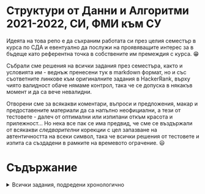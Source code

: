 # Структури от Данни и Алгоритми 2021-2022, СИ, ФМИ към СУ

Идеята на това репо е да съхраним работата си през целия семестър в курса по СДА и евентуално да послужи на проявяващите интерес за в бъдеще като референтна точка в собствените им премеждия с курса. 😁

Събрали сме решения на всички задания през семестъра, както и условията им - веднъж пренесени тук в markdown формат, но и със съответните линкове към оригиналните задания в HackerRank, върху чиято валидност обаче нямаме контрол, така че се допуска в някакъв момент и да са вече невалидни.

Отворени сме за всякакви коментари, въпроси и предложения, макар и предоставените материали да са напълно неофициални, а тези от тестовете - далеч от оптимални или изпипани откъм красота и прилежност... Но нека все пак се има предвид, че сме се въздържали от всякакви _следварителни_ корекции с цел запазване на автентичността на всеки символ, така че всички решения от тестовете и изпита са създадени в рамките на времевото ограчение. 😃

# Съдържание
<details>
  <summary>Всички задания, подредени хронологично</summary>

### [Homework 01](<./Homework_01/README.md>): Входни задачи

1. [Първо контролно](<./Homework_01/Първо контролно/README.md>) (Medium)

2. [Футболен отбор](<./Homework_01/Футболен отбор/README.md>) (Hard)

3. [Уроци по английски](<./Homework_01/Уроци по английски/README.md>) (Medium)

### [Homework 02](<./Homework_02/README.md>): Сортиране

1. [Евтини подаръци](<./Homework_02/Евтини подаръци/README.md>) (Medium)

2. [Logging, monitoring, alerting](<./Homework_02/Logging, monitoring, alerting/README.md>) (Medium)

3. [Отбор за милиони](<./Homework_02/Отбор за милиони/README.md>) (Medium)

4. [Добрите момчета от залите](<./Homework_02/Добрите момчета от залите/README.md>) (Medium)

### [Homework 03](<./Homework_03/README.md>): Търсене

1. [Точен куб](<./Homework_03/Точен куб/README.md>) (Easy)

2. [Тема за проект](<./Homework_03/Тема за проект/README.md>) (Medium)

3. [Демони](<./Homework_03/Демони/README.md>) (Medium)

4. [Weird Queries](<./Homework_03/Weird Queries/README.md>) (Hard)

### [Test 01](<./Test_01/README.md>): Сортиране и търсене

1. [Сортиране](<./Test_01/Сортиране/README.md>) (Medium)

2. [Резултати от турнир](<./Test_01/Резултати от турнир/README.md>) (Medium)

### [Homework 04](<./Homework_04/README.md>): Свързан списък

1. [Insert a node at a specific position in a linked list](<./Homework_04/Insert a node at a specific position in a linked list/README.md>) (Easy)

2. [Find merge point of two lists](<./Homework_04/Find merge point of two lists/README.md>) (Easy)

3. [Delete a node](<./Homework_04/Delete a node/README.md>) (Easy)

4. [Exam](<./Homework_04/Exam/README.md>) (Medium)

5. [ZUMA](<./Homework_04/ZUMA/README.md>) (Hard)

### [Homework 05](<./Homework_05/README.md>): Стек и опашка

1. [Лекции](<./Homework_05/Лекции/README.md>) (Medium)

2. [Bridge battle](<./Homework_05/Bridge battle/README.md>) (Medium)

3. [Сума на минимални елементи](<./Homework_05/Сума на минимални елементи/README.md>) (Medium)

4. [Игри на волята](<./Homework_05/Игри на волята/README.md>) (Hard)

### [Test 02](<./Test_02/README.md>): Свързан списък, стек и опашка

1. [Изтриване на елемент от списък](<./Test_02/Изтриване на елемент от списък/README.md>) (Medium)

2. [Броене на елемент](<./Test_02/Броене на елемент/README.md>) (Medium)

3. [Групиране на елементи](<./Test_02/Групиране на елементи/README.md>) (Medium)

### [Homework 06](<./Homework_06/README.md>): Binary Search Tree (BST)

1. [Подаръци 1](<./Homework_06/Подаръци 1/README.md>) (Medium)

2. [Горен изглед](<./Homework_06/Горен изглед/README.md>) (Medium)

3. [Няма К-то-мато](<./Homework_06/Няма К-то-мато/README.md>) (Medium)

### [Homework 07](<./Homework_07/README.md>): Balanced Search Tree (AVL)

1. [Маската на Зоро](<./Homework_07/Маската на Зоро/README.md>) (Easy)

2. [Minimum xor](<./Homework_07/Minimum xor/README.md>) (Medium)

3. [Smaller](<./Homework_07/Smaller/README.md>) (Hard)

### [Test 03](<./Test_03/README.md>): Search trees (Binary & Balanced)

1. [Манипулации на листа на дърво](<./Test_03/Манипулации на листа на дърво/README.md>) (Medium)

2. [Tree specific print](<./Test_03/Tree specific print/README.md>) (Medium)

### [Homework 08](<./Homework_08/README.md>): Heap (пирамида)

1. [Елитизъм](<./Homework_08/Елитизъм/README.md>) (Medium)

2. [Fullstack developer](<./Homework_08/Fullstack developer/README.md>) (Easy)

3. [Контролни](<./Homework_08/Контролни/README.md>) (Hard)

4. [Call center](<./Homework_08/Call center/README.md>) (Medium)

### [Homework 09](<./Homework_09/README.md>): Hashtable

1. [Super mario](<./Homework_09/Super mario/README.md>) (Easy)

2. [Weighing animals](<./Homework_09/Weighing animals/README.md>) (Medium)

3. [Дълъг подниз](<./Homework_09/Дълъг подниз/README.md>) (Hard)

### [Test 04](<./Test_04/README.md>): Heap

1. [Обработка на заявки](<./Test_04/Обработка на заявки/README.md>) (Medium)

### [Test 05](<./Test_05/README.md>): Hashtable

1. [Шифър](<./Test_05/Шифър/README.md>) (Medium)

2. [Нечетен брой срещания](<./Test_05/Нечетен брой срещания/README.md>) (Medium)

### [Homework 10](<./Homework_10/README.md>): Graph (BFS & DFS)

1. [I use arch btw](<./Homework_10/I use arch btw/README.md>) (Medium)

2. [Cinema 2021](<./Homework_10/Cinema 2021/README.md>) (Medium)

3. [Нова азбука](<./Homework_10/Нова азбука/README.md>) (Medium)

### [Homework 11](<./Homework_11/README.md>): Shortest path (Dijkstra)

1. [Shortest paths](<./Homework_11/Shortest paths/README.md>) (Medium)

2. [Tunnel maps](<./Homework_11/Tunnel maps/README.md>) (Hard)

3. [Two sets](<./Homework_11/Two sets/README.md>) (Hard)

### [Test 06](<./Test_06/README.md>): Graph (BFS, DFS, Shortest path)

1. [Път в граф](<./Test_06/Път в граф/README.md>) (Easy)

2. [Преброяване на области](<./Test_06/Преброяване на области/README.md>) (Medium)

### [Homework 12](<./Homework_12/README.md>): Minimal Spanning Tree (MST)

1. [Въпроси](<./Homework_12/Въпроси/README.md>) (Medium)

2. [Строене на пътища](<./Homework_12/Строене на пътища/README.md>) (Medium)

3. [Скорости](<./Homework_12/Скорости/README.md>) (Medium)

### [Homework 13](<./Homework_13/README.md>): Euler and Hamilton paths | P and NP

1. [Super Hamilton](<./Homework_13/Super Hamilton/README.md>) (Medium)

2. [Минимална дълбочина](<./Homework_13/Минимална дълбочина/README.md>) (Medium)

3. [The Islander](<./Homework_13/The Islander/README.md>) (Medium)

### [Test 07](<./Test_07/README.md>): Final test

1. [Държавната администрация](<./Test_07/Държавната администрация/README.md>) (Medium)

2. [Суеверия](<./Test_07/Суеверия/README.md>) (Medium)

### [Exam 01](<./Exam_01/README.md>): Изпит част 1 (задачи за 3-ка)

1. [Unique rows](<./Exam_01/Unique rows/README.md>) (Easy)

2. [SDA Exam](<./Exam_01/SDA Exam/README.md>) (Easy)

### [Exam 02](<./Exam_02/README.md>): Изпит част 2 (задачи за майстори)

1. [Linked numbers](<./Exam_02/Linked numbers/README.md>) (Medium)

2. [Puncakes](<./Exam_02/Puncakes/README.md>) (Medium)

3. [Leafs](<./Exam_02/Leafs/README.md>) (Hard)
</details>

